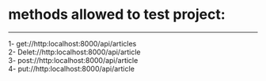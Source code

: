 <h1>methods allowed to test project:</h1> 
<hr>
1- get://http:localhost:8000/api/articles
<br>
2- Delet://http:localhost:8000/api/article
<br>
3- post://http:localhost:8000/api/article
<br>
4- put://http:localhost:8000/api/article
